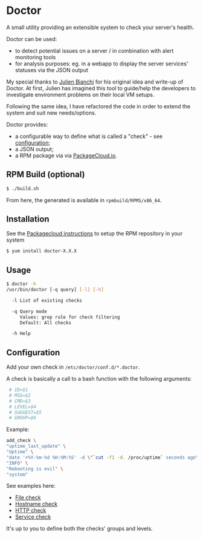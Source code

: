 # Doctor

A small utility providing an extensible system to check your server's health.

Doctor can be used:
* to detect potential issues on a server / in combination with alert monitoring tools
* for analysis purposes: eg. in a webapp to display the server services' statuses via the JSON output

My special thanks to [Julien Bianchi](https://twitter.com/jubianchi) for his original idea and write-up of Doctor.
At first, Julien has imagined this tool to guide/help the developers to investigate environment problems on their local VM setups.

Following the same idea, I have refactored the code in order to extend the system and suit new needs/options.

Doctor provides:
* a configurable way to define what is called a "check" - see [configuration](#configuration);
* a JSON output;
* a RPM package via via [PackageCloud.io](https://packagecloud.io/willgarcia/doctor).

## RPM Build (optional)

```bash
$ ./build.sh
```

From here, the generated is available in `rpmbuild/RPMS/x86_64`.

## Installation

See the [Packagecloud instructions](https://packagecloud.io/willgarcia/doctor/install) to setup the RPM repository in your system

```bash
$ yum install doctor-X.X.X
```

## Usage

```bash
$ doctor -h
/usr/bin/doctor [-q query] [-l] [-h]

  -l List of existing checks

  -q Query mode
     Values: grep rule for check filtering
     Default: All checks

  -h Help
```

## Configuration

Add your own check in `/etc/doctor/conf.d/*.doctor`.

A check is basically a call to a bash function with the following arguments:

```bash
 # ID=$1
 # MSG=$2
 # CMD=$3
 # LEVEL=$4
 # SUGGEST=$5
 # GROUP=$6
```
Example:

```bash
add_check \
"uptime_last_update" \
"Uptime" \
"date '+%Y-%m-%d %H:%M:%S' -d \"`cut -f1 -d. /proc/uptime` seconds ago\"" \
"INFO" \
"Rebooting is evil" \
"system"
```

See examples here:
* [File check](samples/files.doctor)
* [Hostname check](samples/hostname.doctor)
* [HTTP check](samples/http.doctor)
* [Service check](samples/services.doctor)

It's up to you to define both the checks' groups and levels.
